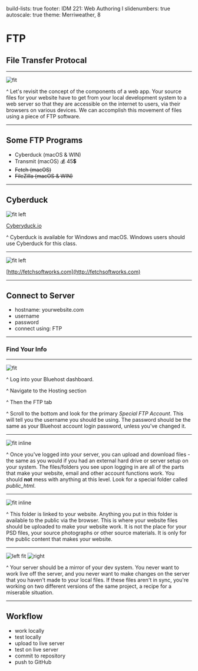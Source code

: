 build-lists: true
footer: IDM 221: Web Authoring I
slidenumbers: true
autoscale: true
theme: Merriweather, 8

# FTP

## File Transfer Protocal

---

![fit](http://digm.drexel.edu/crs/IDM221/presentations/images/components_of_web_app.png)

^ Let's revisit the concept of the components of a web app. Your source files for your website have to get from your local development system to a web server so that they are accessible on the internet to users, via their browsers on various devices. We can accomplish this movement of files using a piece of FTP software.

---

## Some FTP Programs

- Cyberduck (macOS & WIN)
- Transmit (macOS) 💰 45💲
- ~~Fetch (macOS)~~
- ~~FileZilla (macOS & WIN)~~

---

## Cyberduck

![fit left](http://digm.drexel.edu/crs/IDM221/presentations/images/cyberduck-01.png)

[Cyberyduck.io](https://cyberduck.io)

^ Cyberduck is available for Windows and macOS. Windows users should use Cyberduck for this class.

---

![fit left](http://digm.drexel.edu/crs/IDM221/presentations/images/fetch-01.png)

[http://fetchsoftworks.com](http://fetchsoftworks.com)

---

## Connect to Server

- hostname: yourwebsite.com
- username
- password
- connect using: FTP

---

### Find Your Info

---

![fit](http://digm.drexel.edu/crs/IDM221/presentations/images/bluehost-ftp.jpg)

^ Log into your Bluehost dashboard.

^ Navigate to the Hosting section

^ Then the FTP tab

^ Scroll to the bottom and look for the primary _Special FTP Account_. This will tell you the username you should be using. The password should be the same as your Bluehost account login password, unless you've changed it.

---

![fit inline](http://digm.drexel.edu/crs/IDM221/presentations/images/fetch-root.jpg)

^ Once you've logged into your server, you can upload and download files - the same as you would if you had an external hard drive or server setup on your system. The files/folders you see upon logging in are all of the parts that make your website, email and other account functions work. You should **not** mess with anything at this level. Look for a special folder called _public\_html_.

---

![fit inline](http://digm.drexel.edu/crs/IDM221/presentations/images/fetch-public_html.jpg)

^ This folder is linked to your website. Anything you put in this folder is available to the public via the browser. This is where your website files should be uploaded to make your website work. It is not the place for your PSD files, your source photographs or other source materials. It is only for the public content that makes your website.

---

![left fit](http://digm.drexel.edu/crs/IDM221/presentations/images/local_html.jpg)
![right](http://digm.drexel.edu/crs/IDM221/presentations/images/fetch-public_html-02.jpg)

^ Your server should be a mirror of your dev system. You never want to work live off the server, and you never want to make changes on the server that you haven't made to your local files. If these files aren't in sync, you're working on two different versions of the same project, a recipe for a miserable situation.

---

## Workflow

- work locally
- test locally
- upload to live server
- test on live server
- commit to repository
- push to GitHub
